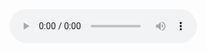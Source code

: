 <audio controls>
  <source src="http://streaming.shoutcast.com/UnicornPodcast-Vibes:8000/;;listen.pls?sid=1" autoplay="true" controls="true" volume="1.0">
</audio>
